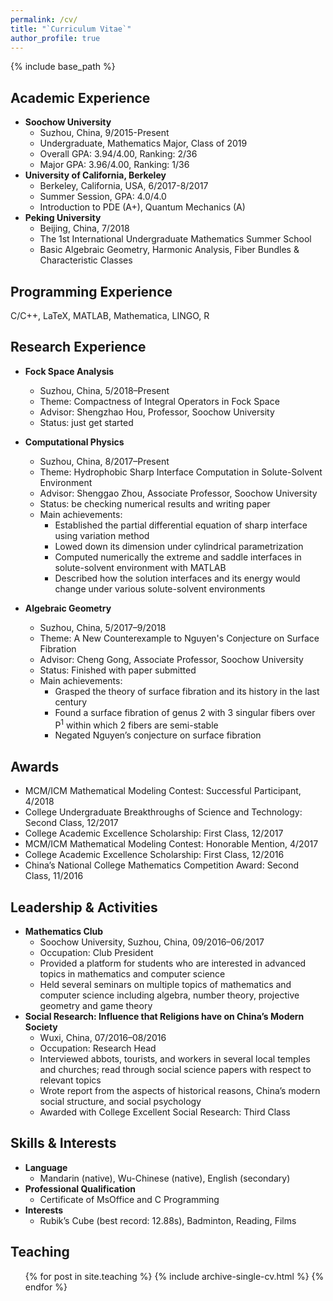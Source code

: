 ```yaml
---
permalink: /cv/
title: "`Curriculum Vitae`"
author_profile: true
---
```


{% include base_path %}

## Academic Experience

* **Soochow University**
  * Suzhou, China, 9/2015-Present
  * Undergraduate, Mathematics Major, Class of 2019
  * Overall GPA: 3.94/4.00, Ranking: 2/36
  * Major GPA: 3.96/4.00, Ranking: 1/36
* **University of California, Berkeley**
  * Berkeley, California, USA, 6/2017-8/2017
  * Summer Session, GPA: 4.0/4.0
  * Introduction to PDE (A+), Quantum Mechanics (A)
* **Peking University**
  * Beijing, China, 7/2018
  * The 1st International Undergraduate Mathematics Summer School
  * Basic Algebraic Geometry, Harmonic Analysis, Fiber Bundles & Characteristic Classes

## Programming Experience

C/C++, LaTeX, MATLAB, Mathematica, LINGO, R

## Research Experience

* **Fock Space Analysis**
  * Suzhou, China, 5/2018–Present
  * Theme: Compactness of Integral Operators in Fock Space
  * Advisor: Shengzhao Hou, Professor, Soochow University
  * Status: just get started

* **Computational Physics**
  * Suzhou, China, 8/2017–Present
  * Theme: Hydrophobic Sharp Interface Computation in Solute-Solvent Environment
  * Advisor: Shenggao Zhou, Associate Professor, Soochow University
  * Status: be checking numerical results and writing paper
  * Main achievements:
    * Established the partial differential equation of sharp interface using variation method
    * Lowed down its dimension under cylindrical parametrization
    * Computed numerically the extreme and saddle interfaces in solute-solvent environment with MATLAB
    * Described how the solution interfaces and its energy would change under various solute-solvent environments

* **Algebraic Geometry**
  * Suzhou, China, 5/2017–9/2018
  * Theme: A New Counterexample to Nguyen's Conjecture on Surface Fibration
  * Advisor: Cheng Gong, Associate Professor, Soochow University
  * Status: Finished with paper submitted
  * Main achievements:
    * Grasped the theory of surface fibration and its history in the last century
    * Found a surface fibration of genus 2 with 3 singular fibers over P<sup>1</sup> within which 2 fibers are semi-stable
    * Negated Nguyen’s conjecture on surface fibration

## Awards

* MCM/ICM Mathematical Modeling Contest: Successful Participant, 4/2018
* College Undergraduate Breakthroughs of Science and Technology: Second Class, 12/2017
* College Academic Excellence Scholarship: First Class, 12/2017
* MCM/ICM Mathematical Modeling Contest: Honorable Mention, 4/2017
* College Academic Excellence Scholarship: First Class, 12/2016
* China’s National College Mathematics Competition Award: Second Class, 11/2016

## Leadership & Activities

* **Mathematics Club**
  * Soochow University, Suzhou, China, 09/2016–06/2017
  * Occupation: Club President
  * Provided a platform for students who are interested in advanced topics in mathematics and computer science
  * Held several seminars on multiple topics of mathematics and computer science including algebra, number theory, projective geometry and game theory
* **Social Research: Influence that Religions have on China’s Modern Society**
  * Wuxi, China, 07/2016–08/2016
  * Occupation: Research Head
  * Interviewed abbots, tourists, and workers in several local temples and churches; read through social science papers with respect to relevant topics
  * Wrote report from the aspects of historical reasons, China’s modern social structure, and social psychology
  * Awarded with College Excellent Social Research: Third Class

## Skills & Interests

* **Language**
  * Mandarin (native), Wu-Chinese (native), English (secondary)
* **Professional Qualification**
  * Certificate of MsOffice and C Programming
* **Interests**
  * Rubik’s Cube (best record: 12.88s), Badminton, Reading, Films
  
## Teaching

  <ul>{% for post in site.teaching %}
    {% include archive-single-cv.html %}
  {% endfor %}</ul>